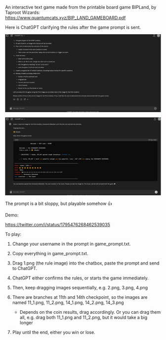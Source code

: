 An interactive text game made from the printable board game BIPLand, by Taproot Wizards: https://www.quantumcats.xyz/BIP_LAND_GAMEBOARD.pdf

Here is ChatGPT clarifying the rules after the game prompt is sent.

![GameUI](screenshots/game_start.png)

![GameUI](screenshots/game_gui.png)

The prompt is a bit sloppy, but playable somehow 👍

Demo:

https://twitter.com/i/status/1795476268462539035

To play:

1. Change your username in the prompt in game_prompt.txt.

2. Copy everything in game_prompt.txt.

3. Drag 1.png (the rule image) into the chatbox, paste the prompt and send to ChatGPT. 

4. ChatGPT either confirms the rules, or starts the game immediately.

5. Then, keep dragging images sequentially, e.g. 2.png, 3.png, 4.png

6. There are branches at 11th and 14th checkpoint, so the images are named 11_1.png, 11_2.png, 14_1.png, 14_2.png, 14_3.png
   
   - Depends on the coin results, drag accordingly. Or you can drag them all, e.g. drag both 11_1.png and 11_2.png, but it would take a big longer
   
7. Play until the end, either you win or lose.
